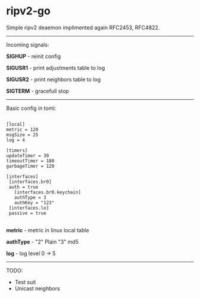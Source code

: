 # ripv2-go
Simple ripv2 deaemon implimented again RFC2453, RFC4822.

---
Incoming signals:

**SIGHUP** - reinit config

**SIGUSR1** - print adjustments table to log

**SIGUSR2** - print neighbors table to log

**SIGTERM** - gracefull stop

---
Basic config in toml:
<pre><code>
[local]
metric = 120
msgSize = 25
log = 4

[timers]
updateTimer = 30
timeoutTimer = 180
garbageTimer = 120

[interfaces]
 [interfaces.br0]
 auth = true
   [interfaces.br0.keychain]
   authType = 3
   authKey = "123"
 [interfaces.lo]
 passive = true
</code> </pre>

**metric** - metric in linux local table

**authType** - "2" Plain "3" md5

**log** - log level 0 -> 5

---
TODO:
* Test suit
* Unicast neighbors
